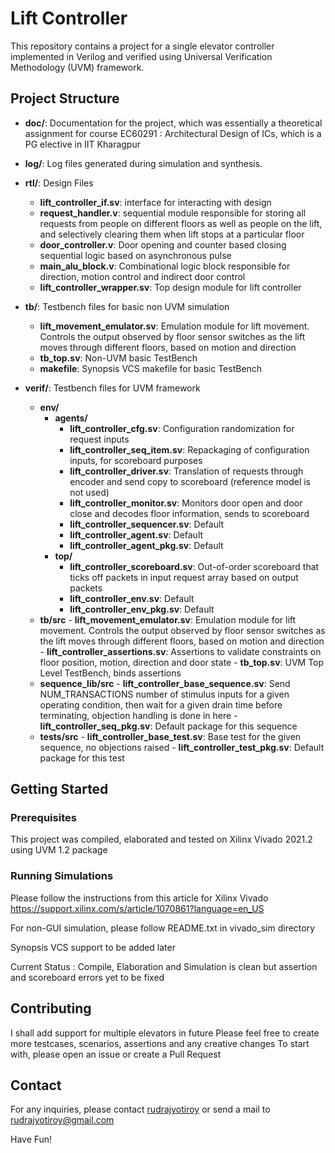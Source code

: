 # Lift Controller

This repository contains a project for a single elevator controller implemented in Verilog and verified using Universal Verification Methodology (UVM) framework.

## Project Structure

- **doc/**: Documentation for the project, which was essentially a theoretical assignment for course EC60291 : Architectural Design of ICs, which is a PG elective in IIT Kharagpur
- **log/**: Log files generated during simulation and synthesis.
- **rtl/**: Design Files
    - **lift_controller_if.sv**: interface for interacting with design
    - **request_handler.v**: sequential module responsible for storing all requests from people on different floors as well as people on the lift, and selectively clearing them when lift stops at a particular floor
    - **door_controller.v**: Door opening and counter based closing sequential logic based on asynchronous pulse
    - **main_alu_block.v**: Combinational logic block responsible for direction, motion control and indirect door control
    - **lift_controller_wrapper.sv**: Top design module for lift controller

- **tb/**: Testbench files for basic non UVM simulation
    - **lift_movement_emulator.sv**: Emulation module for lift movement. Controls the output observed by floor sensor switches as the lift moves through different floors, based on motion and direction
    - **tb_top.sv**: Non-UVM basic TestBench
    - **makefile**: Synopsis VCS makefile for basic TestBench

- **verif/**: Testbench files for UVM framework
    - **env/**
        - **agents/**
            - **lift_controller_cfg.sv**: Configuration randomization for request inputs
            - **lift_controller_seq_item.sv**: Repackaging of configuration inputs, for scoreboard purposes
            - **lift_controller_driver.sv**: Translation of requests through encoder and send copy to scoreboard (reference model is not used)
            - **lift_controller_monitor.sv**: Monitors door open and door close and decodes floor information, sends to scoreboard
            - **lift_controller_sequencer.sv**: Default
            - **lift_controller_agent.sv**: Default
            - **lift_controller_agent_pkg.sv**: Default
        - **top/**
            - **lift_controller_scoreboard.sv**: Out-of-order scoreboard that ticks off packets in input request array based on output packets
            - **lift_controller_env.sv**: Default
            - **lift_controller_env_pkg.sv**: Default
    - **tb/src**
            - **lift_movement_emulator.sv**: Emulation module for lift movement. Controls the output observed by floor sensor switches as the lift moves through different floors, based on motion and direction
            - **lift_controller_assertions.sv**: Assertions to validate constraints on floor position, motion, direction and door state
            - **tb_top.sv**: UVM Top Level TestBench, binds assertions
    - **sequence_lib/src**
            - **lift_controller_base_sequence.sv**: Send NUM_TRANSACTIONS number of stimulus inputs for a given operating condition, then wait for a given drain time before terminating, objection handling is done in here
            - **lift_controller_seq_pkg.sv**: Default package for this sequence
    - **tests/src**
            - **lift_controller_base_test.sv**: Base test for the given sequence, no objections raised
            - **lift_controller_test_pkg.sv**: Default package for this test

## Getting Started

### Prerequisites

This project was compiled, elaborated and tested on Xilinx Vivado 2021.2 using UVM 1.2 package

### Running Simulations

Please follow the instructions from this article for Xilinx Vivado
https://support.xilinx.com/s/article/1070861?language=en_US

For non-GUI simulation, please follow README.txt in vivado_sim directory

Synopsis VCS support to be added later

Current Status : Compile, Elaboration and Simulation is clean but assertion and scoreboard errors yet to be fixed

## Contributing

I shall add support for multiple elevators in future
Please feel free to create more testcases, scenarios, assertions and any creative changes
To start with, please open an issue or create a Pull Request

## Contact

For any inquiries, please contact [rudrajyotiroy](https://github.com/rudrajyotiroy) or send a mail to rudrajyotiroy@gmail.com

Have Fun!